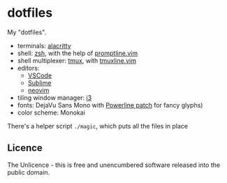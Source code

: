 dotfiles
========

My "dotfiles".

- terminals: [alacritty](https://github.com/alacritty/alacritty/)
- shell: [zsh](http://en.wikipedia.org/wiki/Z_shell), with the help of [promptline.vim](https://github.com/edkolev/promptline.vim)
- shell multiplexer: [tmux](http://tmux.sourceforge.net/), with [tmuxline.vim](https://github.com/edkolev/tmuxline.vim)
- editors:
  - [VSCode](https://code.visualstudio.com/)
  - [Sublime](https://www.sublimetext.com/)
  - [neovim](https://neovim.io/)
- tiling window manager: [i3](http://i3wm.org/)
- fonts: DejaVu Sans Mono with [Powerline patch](https://github.com/Lokaltog/powerline-fonts) for fancy glyphs)
- color scheme: Monokai

There's a helper script `./magic`, which puts all the files in place

## Licence
The Unlicence - this is free and unencumbered software released into the public domain.
